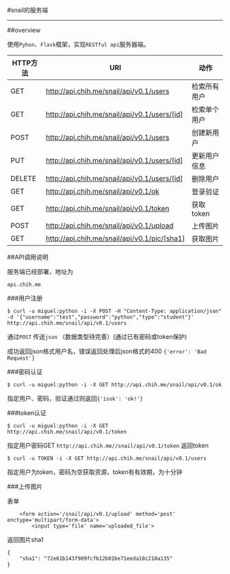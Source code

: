 #snail的服务端

---

##overview

使用`Pyhon`、`Flask`框架，实现`RESTful api`服务器端。

HTTP方法    |URI                                          |动作           
 ---------- |---------------------------------------------|------------- 
GET         |http://api.chih.me/snail/api/v0.1/users     |检索所有用户
GET         |http://api.chih.me/snail/api/v0.1/users/[id]|检索单个用户
POST        |http://api.chih.me/snail/api/v0.1/users     |创建新用户 
PUT         |http://api.chih.me/snail/api/v0.1/users/[id]|更新用户信息
DELETE      |http://api.chih.me/snail/api/v0.1/users/[id]|删除用户
GET         |http://api.chih.me/snail/api/v0.1/ok        |登录验证
GET         |http://api.chih.me/snail/api/v0.1/token     |获取token
POST        |http://api.chih.me/snail/api/v0.1/upload    |上传图片
GET         |http://api.chih.me/snail/api/v0.1/pic/[sha1]|获取图片

##API调用说明

服务端已经部署，地址为 
    
    api.chih.me
    

###用户注册

    $ curl -u miguel:python -i -X POST -H "Content-Type: application/json" -d '{"username":"test","password":"python","type":"student"}' http://api.chih.me/snail/api/v0.1/users
    
通过`POST` 传送`json` （数据类型待完善）(通过已有密码或token保护)

成功返回json格式用户名，错误返回处理后json格式的400 `{'error': 'Bad Request'}`

###密码认证

    $ curl -u miguel:python -i -X GET http://api.chih.me/snail/api/v0.1/ok
    
指定用户、密码，验证通过则返回`{'isok': 'ok!'}`

###token认证

    $ curl -u miguel:python -i -X GET http://api.chih.me/snail/api/v0.1/token
    
指定用户密码GET `http://api.chih.me//snail/api/v0.1/token` 返回token

    $ curl -u TOKEN -i -X GET http://api.chih.me/snail/api/v0.1/users

指定用户为token，密码为空获取资源，token有有效期，为十分钟

###上传图片

表单 
    
        <form action='/snail/api/v0.1/upload' method='post' enctype='multipart/form-data'>
            <input type='file' name='uploaded_file'>

返回图片sha1 
  
    {
        "sha1": "72e61b143f989fcfb12b01be71eeda18c210a135"
    }

